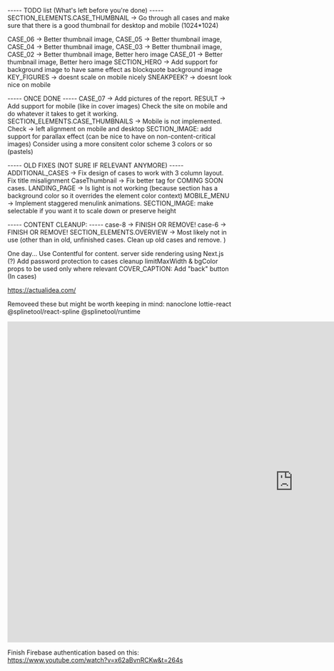 ----- TODO list (What's left before you're done) -----
SECTION_ELEMENTS.CASE_THUMBNAIL -> Go through all cases and make sure that there is a good thumbnail for desktop and mobile (1024\*1024)

CASE_06 -> Better thumbnail image,
CASE_05 -> Better thumbnail image,
CASE_04 -> Better thumbnail image,
CASE_03 -> Better thumbnail image,
CASE_02 -> Better thumbnail image, Better hero image
CASE_01 -> Better thumbnail image, Better hero image
SECTION_HERO -> Add support for background image to have same effect as blockquote background image
KEY_FIGURES -> doesnt scale on mobile nicely
SNEAKPEEK? -> doesnt look nice on mobile

----- ONCE DONE -----
CASE_07 -> Add pictures of the report.
RESULT -> Add support for mobile (like in cover images)
Check the site on mobile and do whatever it takes to get it working.
SECTION_ELEMENTS.CASE_THUMBNAILS -> Mobile is not implemented.
Check -> left alignment on mobile and desktop
SECTION_IMAGE: add support for parallax effect (can be nice to have on non-content-critical images)
Consider using a more consitent color scheme 3 colors or so (pastels)

----- OLD FIXES (NOT SURE IF RELEVANT ANYMORE) -----
ADDITIONAL_CASES -> Fix design of cases to work with 3 column layout. Fix title misalignment
CaseThumbnail -> Fix better tag for COMING SOON cases.
LANDING_PAGE -> Is light is not working (because section has a background color so it overrides the element color context)
MOBILE_MENU -> Implement staggered menulink animations.
SECTION_IMAGE: make selectable if you want it to scale down or preserve height

----- CONTENT CLEANUP: -----
case-8 -> FINISH OR REMOVE!
case-6 -> FINISH OR REMOVE!
SECTION_ELEMENTS.OVERVIEW -> Most likely not in use (other than in old, unfinished cases. Clean up old cases and remove. )

One day...
Use Contentful for content.
server side rendering using Next.js (?)
Add password protection to cases
cleanup limitMaxWidth & bgColor props to be used only where relevant
COVER_CAPTION: Add "back" button (In cases)

https://actualidea.com/

Removeed these but might be worth keeping in mind:
nanoclone
lottie-react
@splinetool/react-spline
@splinetool/runtime

<iframe width="1280" height="720" src="https://www.youtube.com/embed/UFk14H74w6E" title="WEBINAR: Samuel Bergstrom - Sentiment for better design decisions" frameborder="0" allow="accelerometer; autoplay; clipboard-write; encrypted-media; gyroscope; picture-in-picture; web-share" allowfullscreen></iframe>

Finish Firebase authentication based on this:
https://www.youtube.com/watch?v=x62aBvnRCKw&t=264s
